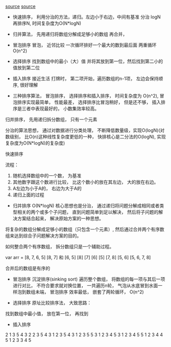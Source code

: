 [source](https://juejin.im/book/5a8f9ddcf265da4e9f6fb959/section/5a8f9fcb6fb9a063417b3f9e#heading-5)
[source](https://juejin.im/post/5b06ba5051882538953ac7e5)

- 快速排序， 利用分治的方法，递归。左边小于右边，中间有基准
分治 logN 再排序N,
时间复杂度为O(N*logN)

- 归并算法， 先用递归将数组分解成足够小的数组
再合并， 

- 冒泡排序  冒泡， 近邻比较
  一次循环排好一个最大的数到最后面
  两重循环 O(n^2)

- 选择排序
  找到数组中的最小（大）值
  并将其放到第一位，然后找到第二小的值放到第二位

- 插入排序
  接近生活
  打牌时， 
  第二项开始，遍历数组的n-1项，
  左边会保持顺序, 很好理解

  


- 三种排序算法， 冒泡排序， 选择排序和插入排序， 时间复杂度为
O(n^2), 冒泡排序实现最简单， 性能最差， 选择排序比冒泡稍好， 但是还不够， 插入排序是三者中表现最好的， 小数集效率较高。 



归并排序， 先用递归拆分数组， 只有一个元素






分治的算法思想， 通过对数据进行分类处理， 不断降低数量级，实现O(logN)(对数级别， 比O(n)这种线性复杂度更低的一种， 快排核心是二分法的O(logN), 实现复杂度为O(N*logN)的复杂度)

快速排序

流程：
  1. 随机选择数组中的一个数， 为基准
  2. 其他数字跟这个数进行比较， 比这个数小的放在其左边， 大的放在右边。
  3. A左边为小于A的， 右边为大于A的
  4. 递归上面的过程

  - 归并排序 O(N*logN) 
  核心思想也是分治， 通过递归将问题分解成相同或者类型相关的两个或多个子问题， 直到问题简单到足以解决， 然后将子问题的解决方案结合起来， 解决原始方案的一种思想。

  将复杂的数组分解成足够小的数组（只包含一个元素）, 然后通过合并两个有序数组来达到综合子问题解决方案的目的。

  如何整合两个有序数组， 拆分数组只是一个辅助过程。

  var arr = [8, 7, 6, 5]
  [8, 7] 和 [6, 5]
  [8] [7] [6] [5]
  [7, 8] [5, 6]
  [5, 6, 7, 8]

  合并后的数组是有序的

- 冒泡排序
  沉淀排序(sinking sort)
  遍历整个数组， 将数组的每一项与其后一项进行对比， 不符合要求就对换位置， 一共遍历n轮， 气泡从水底冒到水面一样泡到数组未端， 冒泡排序
  效率最低， 嵌套了两轮循环， O(n^2)

- 选择排序
  原址比较排序法， 大致思路：

找到数组中最小值， 放在第一位， 再找到


- 插入排序

2  1  3  5  4  3
2  2  3  5  4  3
1  2  3  5  4  3
1  2  3  5  5  3
1  2  3  4  5  3
1  2  3  4  5  5 
1  2  3  4  4  5
1  2  3  3  4  5



